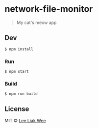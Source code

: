 # network-file-monitor

> My cat's meow app


## Dev

```
$ npm install
```

### Run

```
$ npm start
```

### Build

```
$ npm run build
```


## License

MIT © [Lee Liak Wee](http://liakwee.github.com)
